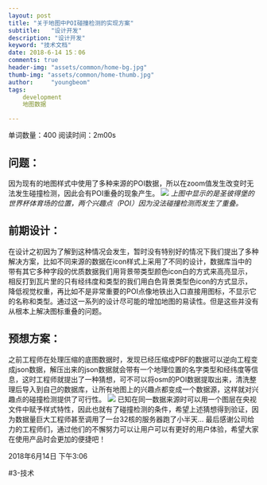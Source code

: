 ```yaml
---
layout: post
title: "关于地图中POI碰撞检测的实现方案"
subtitle:   "设计开发"
description: "设计开发"
keyword: "技术文档"
date: 2018-6-14 15：06
comments: true
header-img: "assets/common/home-bg.jpg"
thumb-img: "assets/common/home-thumb.jpg"
author:     "youngbeom"
tags:
    development 
    地图数据

---
```


单词数量：400  阅读时间：2m00s

## 问题：
因为现有的地图样式中使用了多种来源的POI数据，所以在zoom值发生改变时无法发生碰撞检测，因此会有POI重叠的现象产生。
![](http://blog.youngbeom.com/assets/2018/06/collision_detection.jpg)
*上图中显示的是圣彼得堡的世界杯体育场的位置，两个兴趣点（POI）因为没法碰撞检测而发生了重叠。*


## 前期设计：
在设计之初因为了解到这种情况会发生，暂时没有特别好的情况下我们提出了多种解决方案，比如不同来源的数据在icon样式上采用了不同的设计，数据库当中的带有其它多种字段的优质数据我们用背景带类型颜色icon白的方式来高亮显示，相反打到瓦片里的只有经纬度和类型的我们用白色背景类型色icon的方式显示，降低视觉权重，再比如不是非常重要的POI点像地铁出入口直接用图标，不显示它的名称和类型。通过这一系列的设计尽可能的增加地图的易读性。但是这些并没有从根本上解决图标重叠的问题。

## 预想方案：
之前工程师在处理压缩的底图数据时，发现已经压缩成PBF的数据可以逆向工程变成json数据，解压出来的json数据就会带有一个地理位置的名字类型和经纬度等信息，这时工程师就提出了一种猜想，可不可以将osm的POI数据提取出来，清洗整理后导入到自己的数据库，让所有地图上的兴趣点都变成一个数据源，这样就对兴趣点的碰撞检测提供了可行性。
![](http://blog.youngbeom.com/assets/2018/06/data_source.png)
已知在同一数据来源时可以用一个图层在央视文件中赋予样式特性，因此也就有了碰撞检测的条件，希望上述猜想得到验证，因为数据量巨大工程师甚至调用了一台32核的服务器跑了小半天…
最后感谢公司给力的工程师们，通过他们的不懈努力可以让用户可以有更好的用户体验，希望大家在使用产品时会更加的便捷吧！


2018年6月14日 下午3:06

#3-技术